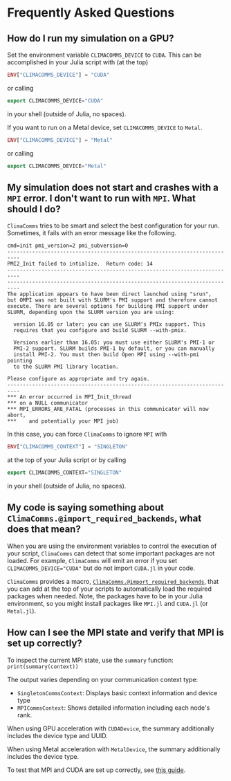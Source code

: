 # Frequently Asked Questions

## How do I run my simulation on a GPU?

Set the environment variable `CLIMACOMMS_DEVICE` to `CUDA`. This can be
accomplished in your Julia script with (at the top)
```julia
ENV["CLIMACOMMS_DEVICE"] = "CUDA"
```
or calling
```julia
export CLIMACOMMS_DEVICE="CUDA"
```
in your shell (outside of Julia, no spaces).

If you want to run on a Metal device, set `CLIMACOMMS_DEVICE` to `Metal`. 

```julia
ENV["CLIMACOMMS_DEVICE"] = "Metal"
```
or calling
```julia
export CLIMACOMMS_DEVICE="Metal"
```

## My simulation does not start and crashes with a `MPI` error. I don't want to run with `MPI`. What should I do?

`ClimaComms` tries to be smart and select the best configuration for your run.
Sometimes, it fails with an error message like the following.
```
cmd=init pmi_version=2 pmi_subversion=0
--------------------------------------------------------------------------
PMI2_Init failed to intialize.  Return code: 14
--------------------------------------------------------------------------
--------------------------------------------------------------------------
The application appears to have been direct launched using "srun",
but OMPI was not built with SLURM's PMI support and therefore cannot
execute. There are several options for building PMI support under
SLURM, depending upon the SLURM version you are using:

  version 16.05 or later: you can use SLURM's PMIx support. This
  requires that you configure and build SLURM --with-pmix.

  Versions earlier than 16.05: you must use either SLURM's PMI-1 or
  PMI-2 support. SLURM builds PMI-1 by default, or you can manually
  install PMI-2. You must then build Open MPI using --with-pmi pointing
  to the SLURM PMI library location.

Please configure as appropriate and try again.
--------------------------------------------------------------------------
*** An error occurred in MPI_Init_thread
*** on a NULL communicator
*** MPI_ERRORS_ARE_FATAL (processes in this communicator will now abort,
***    and potentially your MPI job)
```

In this case, you can force `ClimaComms` to ignore `MPI`
with
```julia
ENV["CLIMACOMMS_CONTEXT"] = "SINGLETON"
```
at the top of your Julia script or by calling
```julia
export CLIMACOMMS_CONTEXT="SINGLETON"
```
in your shell (outside of Julia, no spaces).

## My code is saying something about `ClimaComms.@import_required_backends`, what does that mean?

When you are using the environment variables to control the execution of your
script, `ClimaComms` can detect that some important packages are not loaded. For
example, `ClimaComms` will emit an error if you set `CLIMACOMMS_DEVICE="CUDA"`
but do not import `CUDA.jl` in your code.

`ClimaComms` provides a macro, [`ClimaComms.@import_required_backends`](@ref),
that you can add at the top of your scripts to automatically load the required
packages when needed. Note, the packages have to be in your Julia environment,
so you might install packages like `MPI.jl` and `CUDA.jl` (or `Metal.jl`).

## How can I see the MPI state and verify that MPI is set up correctly?

To inspect the current MPI state, use the `summary` function: `print(summary(context))`

The output varies depending on your communication context type:

- `SingletonCommsContext`: Displays basic context information and device type
- `MPICommsContext`: Shows detailed information including each node's rank.

When using GPU acceleration with `CUDADevice`, the summary additionally includes the device type and UUID.

When using Metal acceleration with `MetalDevice`, the summary additionally includes the device type.

To test that MPI and CUDA are set up correctly, see [this guide](https://github.com/CliMA/slurm-buildkite?tab=readme-ov-file#testing-cuda-and-mpi-modules).
